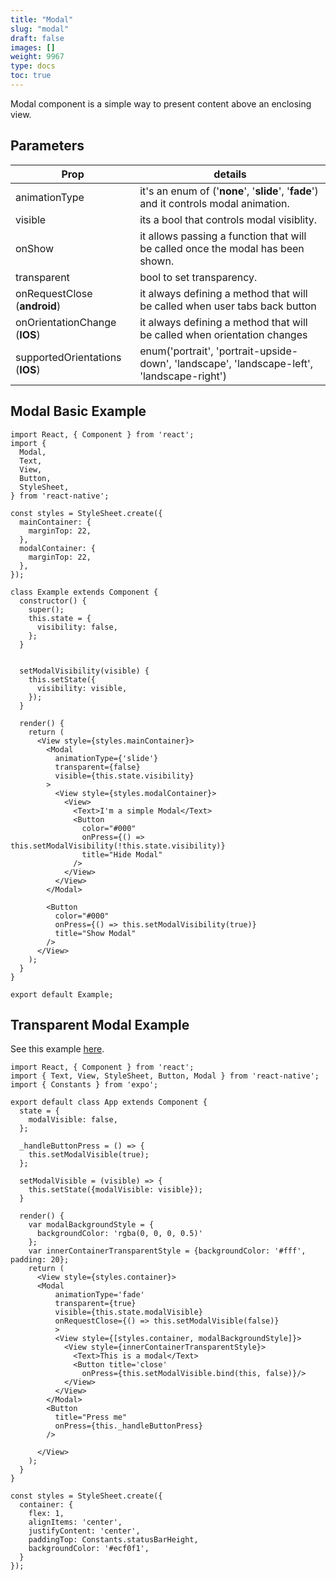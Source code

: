 ```yaml
---
title: "Modal"
slug: "modal"
draft: false
images: []
weight: 9967
type: docs
toc: true
---
```


Modal component is a simple way to present content above an enclosing view.

## Parameters
| Prop   | details |
| ------ | ------ |
| animationType   | it's an enum of ('**none**', '**slide**', '**fade**') and it controls modal animation.   |
| visible   | its a bool that controls modal visiblity.|
| onShow   | it allows passing a function that will be called once the modal has been shown.|
| transparent   | bool to set transparency.   |
| onRequestClose (**android**)   | it always defining a method that will be called when user tabs back button   |
| onOrientationChange (**IOS**)   | it always defining a method that will be called when orientation changes  |
| supportedOrientations (**IOS**)   | enum('portrait', 'portrait-upside-down', 'landscape', 'landscape-left', 'landscape-right')   |

## Modal Basic Example
    import React, { Component } from 'react';
    import {
      Modal,
      Text,
      View,
      Button,
      StyleSheet,
    } from 'react-native';
    
    const styles = StyleSheet.create({
      mainContainer: {
        marginTop: 22,
      },
      modalContainer: {
        marginTop: 22,
      },
    });
    
    class Example extends Component {
      constructor() {
        super();
        this.state = {
          visibility: false,
        };
      }
    
    
      setModalVisibility(visible) {
        this.setState({
          visibility: visible,
        });
      }
    
      render() {
        return (
          <View style={styles.mainContainer}>
            <Modal
              animationType={'slide'}
              transparent={false}
              visible={this.state.visibility}
            >
              <View style={styles.modalContainer}>
                <View>
                  <Text>I'm a simple Modal</Text>
                  <Button
                    color="#000"
                    onPress={() => this.setModalVisibility(!this.state.visibility)}
                    title="Hide Modal"
                  />
                </View>
              </View>
            </Modal>
    
            <Button
              color="#000"
              onPress={() => this.setModalVisibility(true)}
              title="Show Modal"
            />
          </View>
        );
      }
    }
    
    export default Example;



## Transparent Modal Example
See this example [here][1].

    import React, { Component } from 'react';
    import { Text, View, StyleSheet, Button, Modal } from 'react-native';
    import { Constants } from 'expo';
    
    export default class App extends Component {
      state = {
        modalVisible: false,
      };
      
      _handleButtonPress = () => {
        this.setModalVisible(true);
      };
    
      setModalVisible = (visible) => {
        this.setState({modalVisible: visible});
      }
      
      render() {
        var modalBackgroundStyle = {
          backgroundColor: 'rgba(0, 0, 0, 0.5)'
        };
        var innerContainerTransparentStyle = {backgroundColor: '#fff', padding: 20};
        return (
          <View style={styles.container}>
          <Modal
              animationType='fade'
              transparent={true}
              visible={this.state.modalVisible}
              onRequestClose={() => this.setModalVisible(false)}
              >
              <View style={[styles.container, modalBackgroundStyle]}>
                <View style={innerContainerTransparentStyle}>
                  <Text>This is a modal</Text>
                  <Button title='close'
                    onPress={this.setModalVisible.bind(this, false)}/>
                </View>
              </View>
            </Modal>
            <Button
              title="Press me"
              onPress={this._handleButtonPress}
            />
          
          </View>
        );
      }
    }
    
    const styles = StyleSheet.create({
      container: {
        flex: 1,
        alignItems: 'center',
        justifyContent: 'center',
        paddingTop: Constants.statusBarHeight,
        backgroundColor: '#ecf0f1',
      }
    });


  [1]: https://snack.expo.io/Skq5Inanl

